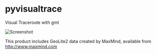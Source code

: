 pyvisualtrace
=============

Visual Traceroute with gmt

![Screenshot](https://raw.github.com/freezeeedos/pyvisualtrace/master/screenshot.png)

This product includes GeoLite2 data created by MaxMind, available from http://www.maxmind.com

